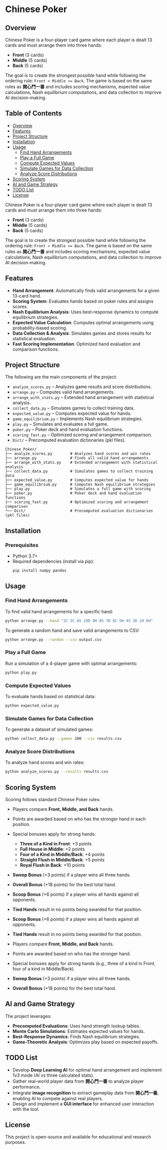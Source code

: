 # Chinese Poker

## Overview

Chinese Poker is a four-player card game where each player is dealt 13 cards and must arrange them into three hands:

- **Front** (3 cards)
- **Middle** (5 cards)
- **Back** (5 cards)

The goal is to create the strongest possible hand while following the ordering rule: `Front < Middle <= Back`. The game is based on the same rules as **開心鬥一番** and includes scoring mechanisms, expected value calculations, Nash equilibrium computations, and data collection to improve AI decision-making.

## Table of Contents

- [Overview](#overview)
- [Features](#features)
- [Project Structure](#project-structure)
- [Installation](#installation)
- [Usage](#usage)
  - [Find Hand Arrangements](#find-hand-arrangements)
  - [Play a Full Game](#play-a-full-game)
  - [Compute Expected Values](#compute-expected-values)
  - [Simulate Games for Data Collection](#simulate-games-for-data-collection)
  - [Analyze Score Distributions](#analyze-score-distributions)
- [Scoring System](#scoring-system)
- [AI and Game Strategy](#ai-and-game-strategy)
- [TODO List](#todo-list)
- [License](#license)

Chinese Poker is a four-player card game where each player is dealt 13 cards and must arrange them into three hands:

- **Front** (3 cards)
- **Middle** (5 cards)
- **Back** (5 cards)

The goal is to create the strongest possible hand while following the ordering rule: `Front < Middle <= Back`. The game is based on the same rules as **開心鬥一番** and includes scoring mechanisms, expected value calculations, Nash equilibrium computations, and data collection to improve AI decision-making.



## Features

- **Hand Arrangement**: Automatically finds valid arrangements for a given 13-card hand.
- **Scoring System**: Evaluates hands based on poker rules and assigns scores.
- **Nash Equilibrium Analysis**: Uses best-response dynamics to compute equilibrium strategies.
- **Expected Value Calculation**: Computes optimal arrangements using probability-based scoring.
- **Data Collection & Analysis**: Simulates games and stores results for statistical evaluation.
- **Fast Scoring Implementation**: Optimized hand evaluation and comparison functions.

## Project Structure

The following are the main components of the project:

- `analyze_scores.py` – Analyzes game results and score distributions.
- `arrange.py` – Computes valid hand arrangements.
- `arrange_with_stats.py` – Extended hand arrangement with statistical analysis.
- `collect_data.py` – Simulates games to collect training data.
- `expected_value.py` – Computes expected value for hands.
- `game_equilibrium.py` – Implements Nash equilibrium strategies.
- `play.py` – Simulates and evaluates a full game.
- `poker.py` – Poker deck and hand evaluation functions.
- `scoring_fast.py` – Optimized scoring and arrangement comparison.
- `Dict/` – Precomputed evaluation dictionaries (pkl files).

```
Chinese Poker/
├── analyze_scores.py        # Analyzes hand scores and win rates
├── arrange.py               # Finds all valid hand arrangements
├── arrange_with_stats.py    # Extended arrangement with statistical analysis
├── collect_data.py          # Simulates games to collect training data
├── expected_value.py        # Computes expected value for hands
├── game_equilibrium.py      # Computes Nash equilibrium strategies
├── play.py                  # Simulates a full game with scoring
├── poker.py                 # Poker deck and hand evaluation functions
├── scoring_fast.py          # Optimized scoring and arrangement comparison
└── Dict/                    # Precomputed evaluation dictionaries (pkl files)
```

## Installation

### Prerequisites

- Python 3.7+
- Required dependencies (install via pip):
  ```bash
  pip install numpy pandas
  ```

## Usage

### Find Hand Arrangements

To find valid hand arrangements for a specific hand:

```bash
python arrange.py --hand "2C 3C AS 10D 9H 8S 7D 6C 5H 4S 3D 2H KH"
```

To generate a random hand and save valid arrangements to CSV:

```bash
python arrange.py --random --csv output.csv
```

### Play a Full Game

Run a simulation of a 4-player game with optimal arrangements:

```bash
python play.py
```

### Compute Expected Values

To evaluate hands based on statistical data:

```bash
python expected_value.py
```

### Simulate Games for Data Collection

To generate a dataset of simulated games:

```bash
python collect_data.py --games 100 --csv results.csv
```

### Analyze Score Distributions

To analyze hand scores and win rates:

```bash
python analyze_scores.py --results results.csv
```

## Scoring System

Scoring follows standard Chinese Poker rules:

- Players compare **Front, Middle, and Back** hands.
- Points are awarded based on who has the stronger hand in each position.
- Special bonuses apply for strong hands:
  - **Three of a Kind in Front**: +3 points
  - **Full House in Middle**: +2 points
  - **Four of a Kind in Middle/Back**: +4 points
  - **Straight Flush in Middle/Back**: +5 points
  - **Royal Flush in Back**: +10 points
- **Sweep Bonus** (+3 points) if a player wins all three hands.
- **Overall Bonus** (+18 points) for the best total hand.
- **Scoop Bonus** (+6 points) if a player wins all hands against all opponents.
- **Tied Hands** result in no points being awarded for that position.
- **Scoop Bonus** (+6 points) if a player wins all hands against all opponents.
- **Tied Hands** result in no points being awarded for that position.

- Players compare **Front, Middle, and Back** hands.
- Points are awarded based on who has the stronger hand.
- Special bonuses apply for strong hands (e.g., three of a kind in Front, four of a kind in Middle/Back).
- **Sweep Bonus** (+3 points) if a player wins all three hands.
- **Overall Bonus** (+18 points) for the best total hand.

## AI and Game Strategy

The project leverages:

- **Precomputed Evaluations**: Uses hand strength lookup tables.
- **Monte Carlo Simulations**: Estimates expected values for hands.
- **Best-Response Dynamics**: Finds Nash equilibrium strategies.
- **Game-Theoretic Analysis**: Optimizes play based on expected payoffs.

## TODO List

- Develop **Deep Learning AI** for optimal hand arrangement and implement 1v3 mode (AI vs three calculated stats).
- Gather real-world player data from **開心鬥一番** to analyze player performance.
- Integrate **image recognition** to extract gameplay data from **開心鬥一番**, enabling AI to compete against real players.
- Design and implement a **GUI interface** for enhanced user interaction with the tool.

## License

This project is open-source and available for educational and research purposes.

